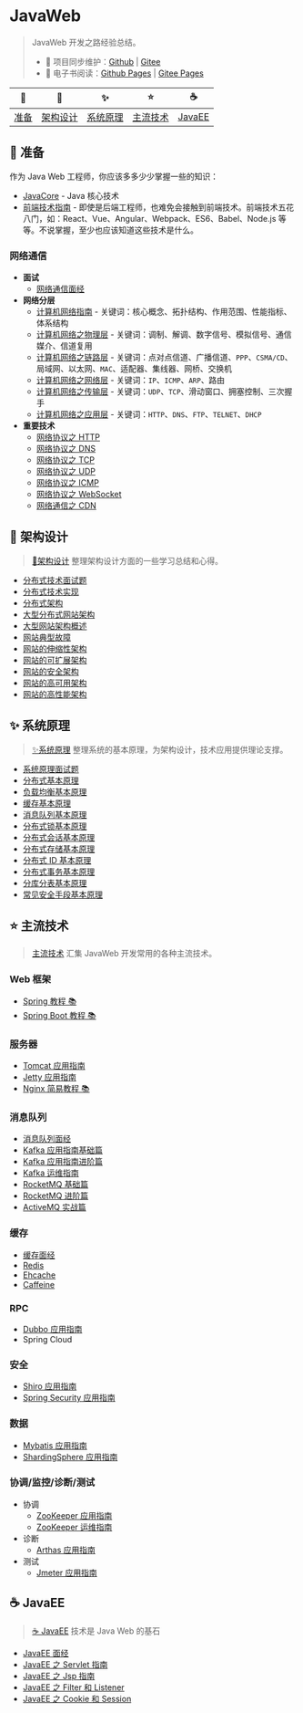 # JavaWeb

> JavaWeb 开发之路经验总结。
>
> - 🔁 项目同步维护：[Github](https://github.com/dunwu/javaweb/) | [Gitee](https://gitee.com/turnon/javaweb/)
> - 📖 电子书阅读：[Github Pages](https://dunwu.github.io/javaweb/) | [Gitee Pages](http://turnon.gitee.io/javaweb/)

|        🔰         |            🎨            |            ✨            |           ⭐️            |          ☕          |
| :---------------: | :----------------------: | :----------------------: | :----------------------: | :------------------: |
| [准备](#🔰️-准备) | [架构设计](#🎨-架构设计) | [系统原理](#✨-系统原理) | [主流技术](#⭐-主流技术) | [JavaEE](#☕-JavaEE) |

## 🔰️ 准备

作为 Java Web 工程师，你应该多多少少掌握一些的知识：

- [JavaCore](https://dunwu.github.io/javacore/) - Java 核心技术
- [前端技术指南](https://github.com/dunwu/frontend-tutorial) - 即使是后端工程师，也难免会接触到前端技术。前端技术五花八门，如：React、Vue、Angular、Webpack、ES6、Babel、Node.js 等等。不说掌握，至少也应该知道这些技术是什么。

### 网络通信

- **面试**
  - [网络通信面经](https://github.com/dunwu/blog/blob/master/source/_posts/communication/network-interview.md)
- **网络分层**
  - [计算机网络指南](https://github.com/dunwu/blog/blob/master/source/_posts/communication/network-guide.md) - 关键词：核心概念、拓扑结构、作用范围、性能指标、体系结构
  - [计算机网络之物理层](https://github.com/dunwu/blog/blob/master/source/_posts/communication/network-physical.md) - 关键词：调制、解调、数字信号、模拟信号、通信媒介、信道复用
  - [计算机网络之链路层](https://github.com/dunwu/blog/blob/master/source/_posts/communication/network-data-link.md) - 关键词：点对点信道、广播信道、`PPP`、`CSMA/CD`、局域网、以太网、`MAC`、适配器、集线器、网桥、交换机
  - [计算机网络之网络层](https://github.com/dunwu/blog/blob/master/source/_posts/communication/network-network.md) - 关键词：`IP`、`ICMP`、`ARP`、路由
  - [计算机网络之传输层](https://github.com/dunwu/blog/blob/master/source/_posts/communication/network-transport.md) - 关键词：`UDP`、`TCP`、滑动窗口、拥塞控制、三次握手
  - [计算机网络之应用层](https://github.com/dunwu/blog/blob/master/source/_posts/communication/network-application.md) - 关键词：`HTTP`、`DNS`、`FTP`、`TELNET`、`DHCP`
- **重要技术**
  - [网络协议之 HTTP](https://github.com/dunwu/blog/blob/master/source/_posts/communication/http.md)
  - [网络协议之 DNS](https://github.com/dunwu/blog/blob/master/source/_posts/communication/dns.md)
  - [网络协议之 TCP](https://github.com/dunwu/blog/blob/master/source/_posts/communication/tcp.md)
  - [网络协议之 UDP](https://github.com/dunwu/blog/blob/master/source/_posts/communication/udp.md)
  - [网络协议之 ICMP](https://github.com/dunwu/blog/blob/master/source/_posts/communication/icmp.md)
  - [网络协议之 WebSocket](https://github.com/dunwu/blog/blob/master/source/_posts/communication/websocket.md)
  - [网络通信之 CDN](https://github.com/dunwu/blog/blob/master/source/_posts/communication/cdn.md)

## 🎨 架构设计

> [🎨架构设计](https://github.com/dunwu/blog/tree/master/source/_posts/design/architecture) 整理架构设计方面的一些学习总结和心得。

- [分布式技术面试题](https://github.com/dunwu/blog/blob/master/source/_posts/design/architecture/分布式技术面试题.md)
- [分布式技术实现](https://github.com/dunwu/blog/blob/master/source/_posts/design/architecture/分布式技术实现.md)
- [分布式架构](https://github.com/dunwu/blog/blob/master/source/_posts/design/architecture/分布式架构.md)
- [大型分布式网站架构](https://github.com/dunwu/blog/blob/master/source/_posts/design/architecture/大型分布式网站架构.md)
- [大型网站架构概述](https://github.com/dunwu/blog/blob/master/source/_posts/design/architecture/大型网站架构概述.md)
- [网站典型故障](https://github.com/dunwu/blog/blob/master/source/_posts/design/architecture/网站典型故障.md)
- [网站的伸缩性架构](https://github.com/dunwu/blog/blob/master/source/_posts/design/architecture/网站的伸缩性架构.md)
- [网站的可扩展架构](https://github.com/dunwu/blog/blob/master/source/_posts/design/architecture/网站的可扩展架构.md)
- [网站的安全架构](https://github.com/dunwu/blog/blob/master/source/_posts/design/architecture/网站的安全架构.md)
- [网站的高可用架构](https://github.com/dunwu/blog/blob/master/source/_posts/design/architecture/网站的高可用架构.md)
- [网站的高性能架构](https://github.com/dunwu/blog/blob/master/source/_posts/design/architecture/网站的高性能架构.md)

## ✨ 系统原理

> [✨系统原理](https://github.com/dunwu/blog/tree/master/source/_posts/design/theory) 整理系统的基本原理，为架构设计，技术应用提供理论支撑。

- [系统原理面试题](https://github.com/dunwu/blog/blob/master/source/_posts/design/theory/system-theory-interview.md)
- [分布式基本原理](https://github.com/dunwu/blog/blob/master/source/_posts/design/theory/distributed-base-theory.md)
- [负载均衡基本原理](https://github.com/dunwu/blog/blob/master/source/_posts/design/theory/load-balance-theory.md)
- [缓存基本原理](https://github.com/dunwu/blog/blob/master/source/_posts/design/theory/cache-theory.md)
- [消息队列基本原理](https://github.com/dunwu/blog/blob/master/source/_posts/design/theory/mq-theory.md)
- [分布式锁基本原理](https://github.com/dunwu/blog/blob/master/source/_posts/design/theory/distributed-lock-theory.md)
- [分布式会话基本原理](https://github.com/dunwu/blog/blob/master/source/_posts/design/theory/distributed-session-theory.md)
- [分布式存储基本原理](https://github.com/dunwu/blog/blob/master/source/_posts/design/theory/distributed-storage-theory.md)
- [分布式 ID 基本原理](https://github.com/dunwu/blog/blob/master/source/_posts/design/theory/distributed-id-theory.md)
- [分布式事务基本原理](https://github.com/dunwu/blog/blob/master/source/_posts/design/theory/distributed-transaction-theory.md)
- [分库分表基本原理](https://github.com/dunwu/blog/blob/master/source/_posts/design/theory/sharding-theory.md)
- [常见安全手段基本原理](https://github.com/dunwu/blog/blob/master/source/_posts/design/theory/security-theory.md)

## ⭐ 主流技术

> [主流技术](technology) 汇集 JavaWeb 开发常用的各种主流技术。

### Web 框架

- [Spring 教程 📚](https://dunwu.github.io/spring-tutorial/)
- [Spring Boot 教程 📚](https://dunwu.github.io/spring-boot-tutorial/)

### 服务器

- [Tomcat 应用指南](technology/server/Tomcat.md)
- [Jetty 应用指南](technology/server/Jetty.md)
- [Nginx 简易教程 📚](https://github.com/dunwu/nginx-tutorial)

### 消息队列

- [消息队列面经](technology/mq/MqInterview.md)
- [Kafka 应用指南基础篇](technology/mq/kafka-basic.md)
- [Kafka 应用指南进阶篇](technology/mq/kafka-advance.md)
- [Kafka 运维指南](technology/mq/kafka-ops.md)
- [RocketMQ 基础篇](technology/mq/RocketmqBasics.md)
- [RocketMQ 进阶篇](technology/mq/RocketmqAdvanced.md)
- [ActiveMQ 实战篇](technology/mq/ActiveMQ.md)

### 缓存

- [缓存面经](technology/cache/CacheInterview.md)
- [Redis](technology/cache/Redis.md)
- [Ehcache](technology/cache/Ehcache.md)
- [Caffeine](technology/cache/Caffeine.md)

### RPC

- [Dubbo 应用指南](technology/rpc/Dubbo.md)
- Spring Cloud

### 安全

- [Shiro 应用指南](technology/security/Shiro.md)
- [Spring Security 应用指南](technology/security/SpringSecurity.md)

### 数据

- [Mybatis 应用指南](technology/data/Mybatis.md)
- [ShardingSphere 应用指南](technology/data/ShardingSphere.md)

### 协调/监控/诊断/测试

- 协调
  - [ZooKeeper 应用指南](technology/monitor/zookeeper.md)
  - [ZooKeeper 运维指南](technology/monitor/zookeeper-ops.md)
- 诊断
  - [Arthas 应用指南](technology/monitor/arthas.md)
- 测试
  - [Jmeter 应用指南](technology/monitor/jmeter.md)

## ☕ JavaEE

> [☕ JavaEE](javaee/README.md) 技术是 Java Web 的基石

- [JavaEE 面经](javaee/javaee-interview.md)
- [JavaEE 之 Servlet 指南](javaee/javaee-servlet.md)
- [JavaEE 之 Jsp 指南](javaee/javaee-jsp.md)
- [JavaEE 之 Filter 和 Listener](javaee/javaee-filter-listener.md)
- [JavaEE 之 Cookie 和 Session](javaee/javaee-cookie-sesion.md)
